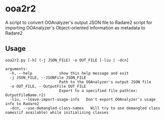 # ooa2r2
A script to convert OOAnalyzer's output JSON file to Radare2 script for importing OOAnalyzer's Object-oriented information as metadata to Radare2

## Usage
```
ooa2r2.py [-h] (-j JSON_FILE) -o OUT_FILE [-liu | -dcn]

arguments:
  -h, --help            show this help message and exit
  -j JSON_FILE, --JSONFile JSON_FILE
                        Path to the OOAnalyzer's output JSON file
  -o OUT_FILE, --OutputFile OUT_FILE
                        Export to a specified file path(ex: OutputFileName.r2)
  -liu, --leave-import-usage-info   Don't export OOAnalyzer's usage info to Radare2
  -dcn, --use-demangled-class-names   Will try to use demangled class names(if available) while initializing classes
  ```
